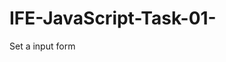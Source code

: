 # IFE-JavaScript-Task-01-
Set a input form

<!DOCTYPE html>
<!--
<html>
<head>
    <meta charset="utf-8">
    <title>IFE JavaScript Task 01</title>
</head>
<body>

<label>请输入北京今天空气质量：<input id="aqi-input" type="text"></label>
<button id="button">确认填写</button>

<div>您输入的值是：<span id="aqi-display">尚无录入</span></div>

<script type="text/javascript">

    (function() {
        /*
         在注释下方写下代码
         给按钮button绑定一个点击事件
         在事件处理函数中
         获取aqi-input输入的值，并显示在aqi-display中
         */
        function clickButton(){
             var inputText = document.getElementById('aqi-input');
             var inputTextValue = inputText.value;
             var displayText = document.getElementById('aqi-display');
             displayText.textContent = inputTextValue;
             //alert(displayText.textContent)
        }
        var elbutton = document.getElementById('button');
        elbutton.addEventListener('click',clickButton,false);
    })();

</script>
</body>
</html>
-->
